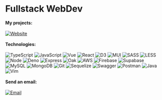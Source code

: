<h1>Fullstack WebDev</h1>

<strong>My projects:</strong>
<br><br>
<a href="https://andrewkagotho.netlify.app/">
<img src="https://img.shields.io/badge/portfolio-fff?style=for-the-badge&logo=googlechrome" alt="Website">
</a>
<br><br>
<strong>Technologies:</strong>
<br><br>
<img src="https://img.shields.io/badge/typescript-323767?style=for-the-badge&logo=typescript" alt="TypeScript">
<img src="https://img.shields.io/badge/javascript-42498a?style=for-the-badge&logo=javascript" alt="JavaScript">
<img src="https://img.shields.io/badge/vue-535cac?style=for-the-badge&logo=vue.js" alt="Vue">
<img src="https://img.shields.io/badge/react-323767?style=for-the-badge&logo=react" alt="React">
<img src="https://img.shields.io/badge/d3-42498a?style=for-the-badge&logo=d3" alt="D3">
<img src="https://img.shields.io/badge/mui-535cac?style=for-the-badge&logo=mui" alt="MUI">
<img src="https://img.shields.io/badge/sass-323767?style=for-the-badge&logo=sass" alt="SASS">
<img src="https://img.shields.io/badge/less-42498a?style=for-the-badge&logo=less" alt="LESS">
<img src="https://img.shields.io/badge/node.js-535cac?style=for-the-badge&logo=node.js" alt="Node">
<img src="https://img.shields.io/badge/deno-323767?style=for-the-badge&logo=deno" alt="Deno">
<img src="https://img.shields.io/badge/express-42498a?style=for-the-badge&logo=express" alt="Express">
<img src="https://img.shields.io/badge/oak-535cac?style=for-the-badge&logo=oak" alt="Oak">
<img src="https://img.shields.io/badge/aws-323767?style=for-the-badge&logo=amazonwebservices" alt="AWS">
<img src="https://img.shields.io/badge/firebase-42498a?style=for-the-badge&logo=firebase" alt="Firebase">
<img src="https://img.shields.io/badge/supabase-535cac?style=for-the-badge&logo=supabase" alt="Supabase">
<img src="https://img.shields.io/badge/mysql-323767?style=for-the-badge&logo=mysql" alt="MySQL">
<img src="https://img.shields.io/badge/mongodb-42498a?style=for-the-badge&logo=mongodb" alt="MongoDB">
<img src="https://img.shields.io/badge/git-535cac?style=for-the-badge&logo=git" alt="Git">
<img src="https://img.shields.io/badge/sequelize-323767?style=for-the-badge&logo=sequelize" alt="Sequelize">
<img src="https://img.shields.io/badge/swagger-42498a?style=for-the-badge&logo=swagger" alt="Swagger">
<img src="https://img.shields.io/badge/postman-535cac?style=for-the-badge&logo=postman" alt="Postman">
<img src="https://img.shields.io/badge/java-323767?style=for-the-badge&logo=java" alt="Java">
<img src="https://img.shields.io/badge/vim-42498a?style=for-the-badge&logo=vim" alt="Vim">
<br><br>
<strong>Send an email:</strong>
<br><br>
<a href="mailto:andrewkagotho7@live.com?subject=Hello">
<img src="https://img.shields.io/badge/email-fff?style=for-the-badge&logo=gmail" alt="Email">
</a>
